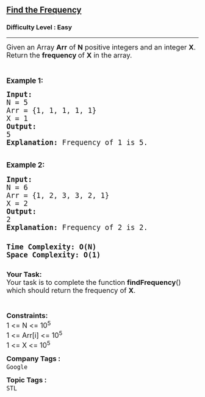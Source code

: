 <h2><a href="https://www.geeksforgeeks.org/problems/find-the-frequency/1?page=3&difficulty=School,Basic,Easy&status=unsolved&sortBy=accuracy">Find the Frequency</a></h2><h3>Difficulty Level : Easy</h3><hr><div class="problems_problem_content__Xm_eO"><p><span style="font-size: 18px;">Given an Array <strong>Arr</strong>&nbsp;of <strong>N</strong> positive integers and an integer <strong>X</strong>. Return the <strong>frequency </strong>of <strong>X</strong> in the array.</span></p>
<p>&nbsp;</p>
<p><span style="font-size: 14pt;"><strong>Example 1: </strong></span></p>
<pre><span style="font-size: 14pt;"><strong>Input:</strong>
N = 5
Arr = {1, 1, 1, 1, 1}
X = 1
<strong>Output: </strong>
5
<strong>Explanation: </strong>Frequency of 1 is 5.<br><br></span></pre>
<p style="font-family: -apple-system, BlinkMacSystemFont, 'Segoe UI', Roboto, Oxygen, Ubuntu, Cantarell, 'Open Sans', 'Helvetica Neue', sans-serif; font-size: medium; white-space: normal;"><span style="font-size: 14pt;"><strong>Example 2:</strong></span></p>
<pre><span style="font-size: 14pt;"><strong>Input:</strong>
N = 6
Arr = {1, 2, 3, 3, 2, 1}
X = 2
<strong>Output: </strong>
2
<strong>Explanation: </strong>Frequency of 2 is 2.</span></pre>
<pre><br><span style="font-size: 14pt;"><strong>Time Complexity: O(N)</strong></span><br><span style="font-size: 14pt;"><strong>Space Complexity: O(1)</strong></span><br><br></pre>
<p><span style="font-size: 18px;"><strong>Your&nbsp;Task:</strong><br>Your task is to complete the function <strong>findFrequency</strong>() which should return the frequency of <strong>X</strong>.</span></p>
<p>&nbsp;</p>
<p><strong><span style="font-size: 18px;">Constraints:<br></span></strong><span style="font-size: 18px;">1 &lt;= N &lt;= 10<sup>5</sup><br></span><span style="font-size: 18px;">1 &lt;= Arr[i] &lt;= 10<sup>5</sup><br></span><span style="font-size: 18px;">1 &lt;= X &lt;= 10<sup>5</sup></span></p></div><p><span style=font-size:18px><strong>Company Tags : </strong><br><code>Google</code>&nbsp;<br><p><span style=font-size:18px><strong>Topic Tags : </strong><br><code>STL</code>&nbsp;